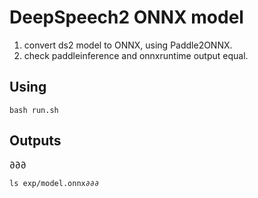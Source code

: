 # DeepSpeech2 ONNX model

1. convert ds2 model to ONNX, using Paddle2ONNX.
2. check paddleinference and onnxruntime output equal.

## Using

```
bash run.sh
```

## Outputs
∂∂∂
```
ls exp/model.onnx∂∂∂
```